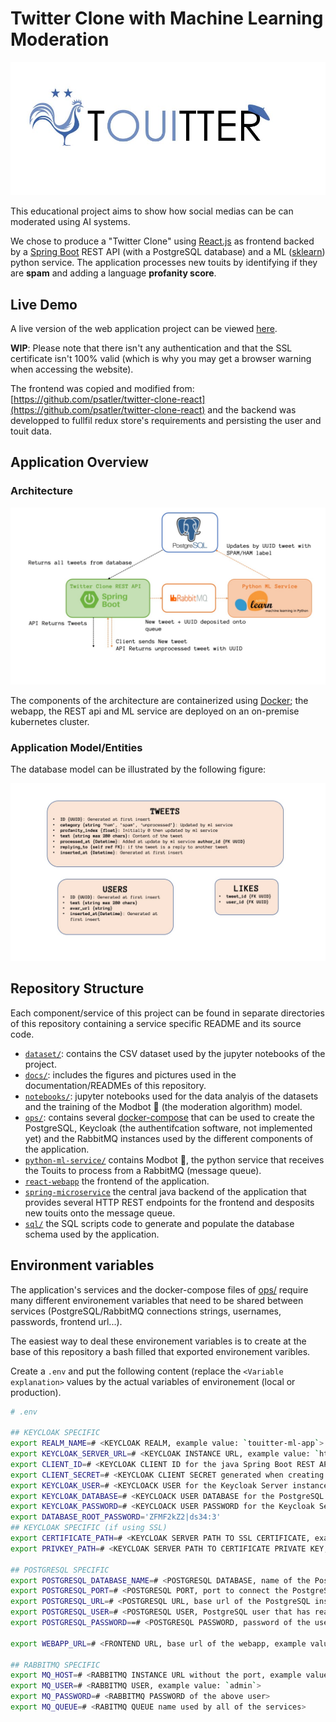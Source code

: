 # Twitter Clone with Machine Learning Moderation

![Touitter](react-webapp/src/img/touitter-logo.jpeg)

This educational project aims to show how social medias can be can moderated using AI systems.

We chose to produce a "Twitter Clone" using [React.js](reactjs.org) as frontend backed by a [Spring Boot](https://spring.io/projects/spring-boot) REST API (with a PostgreSQL database) and a ML ([sklearn](https://scikit-learn.org/stable/)) python service. The application processes new touits by identifying if they are **spam** and adding a language **profanity score**.



## Live Demo

A live version of the web application project can be viewed [here](https://touitter.k8s.pouretadev.com/).

**WIP**: Please note that there isn't any authentication and that the SSL certificate isn't 100% valid (which is why you may get a browser warning when accessing the website).

The frontend was copied and modified from: [https://github.com/psatler/twitter-clone-react](https://github.com/psatler/twitter-clone-react) and the backend was developped to fullfil redux store's requirements and persisting the user and touit data.

## Application Overview

### Architecture

![architecture-overview](docs/architecture-overview.jpg)

The components of the architecture are containerized using [Docker](https://www.docker.com/); the webapp, the REST api and ML service are deployed on an on-premise kubernetes cluster.

### Application Model/Entities

The database model can be illustrated by the following figure:

![entities-overview](docs/entities-overview.jpg)

## Repository Structure

Each component/service of this project can be found in separate directories of this repository containing a service specific README and its source code.

* [`dataset/`](./dataset): contains the CSV dataset used by the jupyter notebooks of the project.
* [`docs/`](./docs): includes the figures and pictures used in the documentation/READMEs of this repository.
* [`notebooks/`](./notebooks): jupyter notebooks used for the data analyis of the datasets and the training of the Modbot 🤖 (the moderation algorithm) model.
* [`ops/`](./ops): contains several [docker-compose](https://docs.docker.com/compose/) that can be used to create the PostgreSQL, Keycloak (the authentifcation software, not implemented yet) and the RabbitMQ instances used by the different components of the application.
* [`python-ml-service/`](./python-ml-service) contains Modbot 🤖, the python service that receives the Touits to process from a RabbitMQ (message queue).
* [`react-webapp`](./react-webapp) the frontend of the application.
* [`spring-microservice`](./spring-microservice) the central java backend of the application that provides several HTTP REST endpoints for the frontend and desposits new touits onto the message queue.
* [`sql/`](./sql) the SQL scripts code to generate and populate the database schema used by the application.


## Environment variables

The application's services and the docker-compose files of [ops/](./ops) require many different environement variables that need to be shared between services (PostgreSQL/RabbitMQ connections strings, usernames, passwords, frontend url...).

The easiest way to deal these environement variables is to create at the base of this repository a bash filled that exported environement varibles.


Create a `.env` and put the following content (replace the `<Variable explanation>` values by the actual variables of environement (local or production).
```bash
# .env

## KEYCLOAK SPECIFIC
export REALM_NAME=# <KEYCLOAK REALM, example value: `touitter-ml-app`>
export KEYCLOAK_SERVER_URL=# <KEYCLOAK INSTANCE URL, example value: `http://localhost:8443`>
export CLIENT_ID=# <KEYCLOAK CLIENT ID for the java Spring Boot REST API, example value: `springboot-microservice`>
export CLIENT_SECRET=# <KEYCLOAK CLIENT SECRET generated when creating a new keycloak client, example value: `aaaa1234-abc-1abc-1234-abcdefgh1234`>
export KEYCLOAK_USER=# <KEYCLOACK USER for the Keycloak Server instance to create with ops/keycloak-compose.yaml>
export KEYCLOAK_DATABASE=# <KEYCLOACK USER DATABASE for the PostgreSQL instance to create with ops/keycloak-compose.yaml>
export KEYCLOAK_PASSWORD=# <KEYCLOACK USER PASSWORD for the Keycloak Server instance to create with ops/keycloak-compose.yaml>
export DATABASE_ROOT_PASSWORD='ZFMF2kZ2|ds34:3'
## KEYCLOAK SPECIFIC (if using SSL)
export CERTIFICATE_PATH=# <KEYCLOAK SERVER PATH TO SSL CERTIFICATE, example value: `/etc/letsencrypt/live/keycloak.example.com/fullchain.pem`>
export PRIVKEY_PATH=# <KEYCLOAK SERVER PATH TO CERTIFICATE PRIVATE KEY, example value: `/etc/letsencrypt/live/keycloak.example.com/privkey.pem`>

## POSTGRESQL SPECIFIC
export POSTGRESQL_DATABASE_NAME=# <POSTGRESQL DATABASE, name of the PostgreSQL database created before generating the schema, example value: `touitter_db`>
export POSTGRESQL_PORT=# <POSTGRESQL PORT, port to connect the PostgreSQL instance, example value: `5432`>
export POSTGRESQL_URL=# <POSTGRESQL URL, base url of the PostgreSQL instance, example value: `localhost`>
export POSTGRESQL_USER=# <POSTGRESQL USER, PostgreSQL user that has read, write access to the database, example: `touitter-db-user`>
export POSTGRESQL_PASSWORD==# <POSTGRESQL PASSWORD, password of the user that has read, write access to the database>

export WEBAPP_URL=# <FRONTEND URL, base url of the webapp, example value: `http://localhost:3000`>

## RABBITMQ SPECIFIC
export MQ_HOST=# <RABBITMQ INSTANCE URL without the port, example value: `http://localhost`>
export MQ_USER=# <RABBITMQ USER, example value: `admin`>
export MQ_PASSWORD=# <RABBITMQ PASSWORD of the above user>
export MQ_QUEUE=# <RABITMQ QUEUE name used by all of the services>
```

